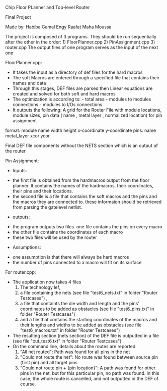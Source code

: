 Chip Floor PLanner and Top-level Router

Final Project

Made by: Habiba Gamal
Engy Raafat
Maha Moussa

The project is composed of 3 programs. They should be run sequentially after the other in the order: 
    1) FloorPlanner.cpp
    2) PinAssignment.cpp
    3) router.cpp
The output files of one program serves as the input of the next one

FloorPlanner.cpp:
-  It takes the input as a directory of def files for the hard macros
-  The soft Macros are entered through a specified file that contains their names and data
-  Through this stages, DEF files are parsed then Linear equations are created and solved for both soft and hard macros 
-  The optimization is according to:
        - total area 
        - modules to modules connections
        - modules to I/Os connections
- It outputs the following:
A grid for the Router
File with module locations, module sizes, pin data ( name , metal layer , normalized location) for pin assignment

format:
module name         width       height      x-coordinate    y-coordinate
pins:
name        metal_layer     xcor        ycor

Final DEF file components without the NETS section which is an output of the router 

Pin Assignment:
- Inputs:
+ the first file is obtained from the hardmacros output from the floor planner. It contains the names of the hardmacros, their coordinates, their pins and their locations.
+ the second file is a file that contains the soft macros and the pins and the macros they are connected to. these informaion should be retrieved from parsing the gatelevel netlist.
- outputs:
+ the program outputs two files. one file contains the pins on every macro
+ the other file contains the coordinates of each macro 
+ these two files will be used by the router
- Assumptions:
+ one assumption is that there will always be hard macros
+ the number of pins connected to a macro will fit on its surface

For router.cpp: 
- The application now takes 4 files
    1) The technology lef, 
    2) a file containing the nets (see file "test6_nets.txt" in folder "Router Testcases") , 
    3) a file that containts the die width and length and the pins' coordinates to be added as obstacles (see file "test6_pins.txt" in folder "Router Testcases")  
    4) and a file that contains the starting coordinates of the macros and their lengths and widths to be added as obstacles (see file "test6_macros.txt" in folder "Router Testcases") 
- The resulting section (nets section) of the DEF file is outputted in a file (see file "out_test6.txt" in folder "Router Testcases") 
- On the command line, details about the routes are reported. 
    1) "All net routed": Path was found for all pins in the net
    2) "Could not route the net": No route was found between source pin (first pin) and all target pins
    3) "Could not route pin + {pin location}": A path was found for other pins in the net, but for this particular pin, no path was found. In this case, the whole route is cancelled, and not outputted in the DEF of course. 

